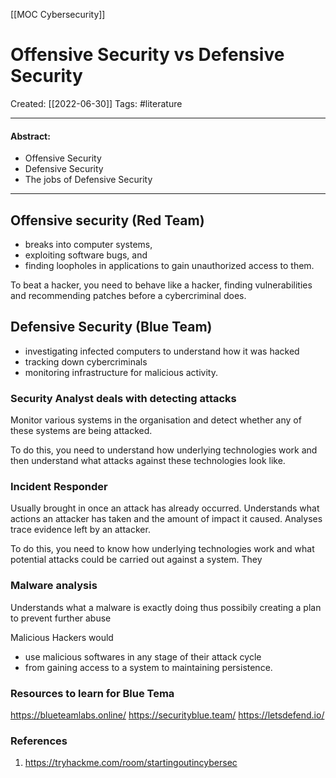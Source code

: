 [[MOC Cybersecurity]]

# Offensive Security vs Defensive Security
Created:  [[2022-06-30]]
Tags: #literature 

---
#### Abstract:
- Offensive Security
- Defensive Security
- The jobs of Defensive Security

---
## Offensive security (Red Team) 
- breaks into computer systems, 
- exploiting software bugs, and 
- finding loopholes in applications to gain unauthorized access to them.

To beat a hacker, you need to behave like a hacker, finding vulnerabilities and recommending patches before a cybercriminal does.


## Defensive Security (Blue Team)
- investigating infected computers to understand how it was hacked
- tracking down cybercriminals 
- monitoring infrastructure for malicious activity.

### Security Analyst deals with detecting attacks  
Monitor various systems in the organisation and detect whether any of these systems are being attacked.

To do this, you need to understand how underlying technologies work and then understand what attacks against these technologies look like.


### Incident Responder 
Usually brought in once an attack has already occurred. 
Understands what actions an attacker has taken and the amount of impact it caused.
Analyses trace evidence left by an attacker.

To do this, you need to know how underlying technologies work and what potential attacks could be carried out against a system. They 


### Malware analysis  
Understands what a malware is exactly doing thus possibily creating a plan to prevent further abuse

Malicious Hackers would 
- use malicious softwares in any stage of their attack cycle 
- from gaining access to a system to maintaining persistence. 


### Resources to learn for Blue Tema
https://blueteamlabs.online/
https://securityblue.team/
https://letsdefend.io/














### References
1. https://tryhackme.com/room/startingoutincybersec